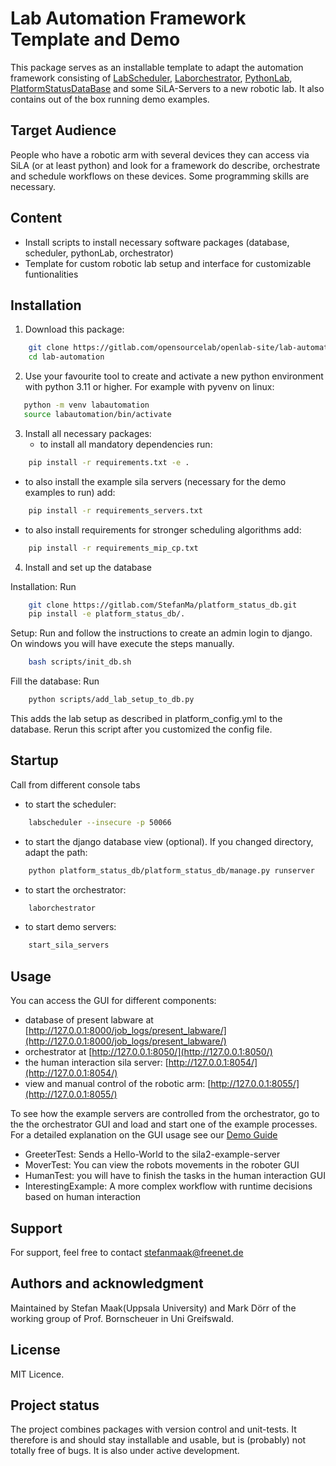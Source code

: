 # Lab Automation Framework Template and Demo
This package serves as an installable template to adapt the automation framework consisting of
[LabScheduler](https://gitlab.com/opensourcelab/pythonlabscheduler),
[Laborchestrator](https://gitlab.com/opensourcelab/laborchestrator),
[PythonLab](https://gitlab.com/opensourcelab/pythonLab),
[PlatformStatusDataBase](https://gitlab.com/StefanMa/platform_status_db)
and some SiLA-Servers to a new robotic lab.
It also contains out of the box running demo examples.

## Target Audience
People who have a robotic arm with several devices they can access via SiLA (or at least python) and look for a
framework do describe, orchestrate and schedule workflows on these devices. Some programming skills are necessary.

## Content
- Install scripts to install necessary software packages (database, scheduler, pythonLab, orchestrator)
- Template for custom robotic lab setup and interface for customizable funtionalities

## Installation
1. Download this package:
```bash
    git clone https://gitlab.com/opensourcelab/openlab-site/lab-automation.git
    cd lab-automation
```
2. Use your favourite tool to create and activate a new python environment with python 3.11 or higher. For example with pyvenv on linux:
```bash
   python -m venv labautomation
   source labautomation/bin/activate
```
3. Install all necessary packages:
   - to install all mandatory dependencies run:
```bash
    pip install -r requirements.txt -e .
```
   - to also install the example sila servers (necessary for the demo examples to run) add:
```bash
    pip install -r requirements_servers.txt
```
   - to also install requirements for stronger scheduling algorithms add:
```bash
    pip install -r requirements_mip_cp.txt
```
4. Install and set up the database

Installation: Run
```bash
    git clone https://gitlab.com/StefanMa/platform_status_db.git
    pip install -e platform_status_db/.
```
Setup: Run and follow the instructions to create an admin login to django. On windows you will have execute the steps manually.

```bash
    bash scripts/init_db.sh
```

Fill the database: Run
```bash
    python scripts/add_lab_setup_to_db.py
```
This adds the lab setup as described in platform_config.yml to the database.
Rerun this script after you customized the config file.

## Startup
Call from different console tabs
- to start the scheduler:
```bash
    labscheduler --insecure -p 50066
```
- to start the django database view (optional). If you changed directory, adapt the path:
```bash
    python platform_status_db/platform_status_db/manage.py runserver
```
- to start the orchestrator:
```bash
    laborchestrator
```
- to start demo servers:
```bash
    start_sila_servers
```

## Usage
You can access the GUI for different components:
- database of present labware at [http://127.0.0.1:8000/job_logs/present_labware/](http://127.0.0.1:8000/job_logs/present_labware/)
- orchestrator at [http://127.0.0.1:8050/](http://127.0.0.1:8050/)
- the human interaction sila server: [http://127.0.0.1:8054/](http://127.0.0.1:8054/)
- view and manual control of the robotic arm: [http://127.0.0.1:8055/](http://127.0.0.1:8055/)

To see how the example servers are controlled from the orchestrator, go to the the orchestrator GUI and load and start one of the
example processes. For a detailed explanation on the GUI usage see our [Demo Guide](docs/quickstart.md)
- GreeterTest: Sends a Hello-World to the sila2-example-server
- MoverTest: You can view the robots movements in the roboter GUI
- HumanTest: you will have to finish the tasks in the human interaction GUI
- InterestingExample: A more complex workflow with runtime decisions based on human interaction



## Support
For support, feel free to contact stefanmaak@freenet.de

## Authors and acknowledgment
Maintained by Stefan Maak(Uppsala University) and Mark Dörr of the working group of Prof. Bornscheuer in Uni Greifswald.

## License
MIT Licence.

## Project status
The project combines packages with version control and unit-tests.
It therefore is and should stay installable and usable, but is (probably) not totally free of bugs.
It is also under active development.
